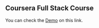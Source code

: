 ## Coursera Full Stack Course

You can check the [Demo](https://statixdesign.github.io/coursera-full-stack-course/module2-solution/) on this link.
